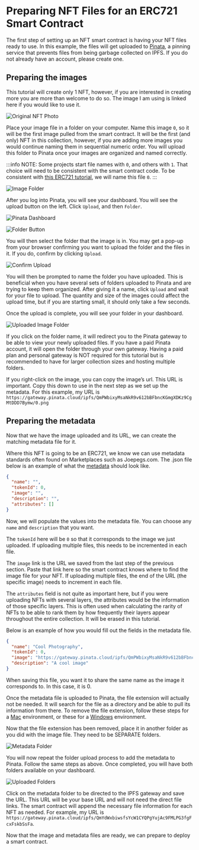 # Preparing NFT Files for an ERC721 Smart Contract

The first step of setting up an NFT smart contract is having your NFT files ready to use. In this example, the files will get uploaded to [Pinata](https://www.pinata.cloud/), a pinning service that prevents files from being garbage collected on IPFS. If you do not already have an account, please create one.

## Preparing the images

This tutorial will create only 1 NFT, however, if you are interested in creating more you are more than welcome to do so. The image I am using is linked here if you would like to use it.

![Original NFT Photo](preparing-nft-files/1-original.jpeg)

Place your image file in a folder on your computer. Name this image `0`, so it will be the first image pulled from the smart contract. It will be the first (and only) NFT in this collection, however, if you are adding more images you would continue naming them in sequential numeric order. You will upload this folder to Pinata once your images are organized and named correctly.

:::info
NOTE: Some projects start file names with `0`, and others with `1`. That choice will need to be consistent with the smart contract code. To be consistent with [this ERC721 tutorial](intro-to-erc721s.md), we will name this file `0`.
:::

![Image Folder](preparing-nft-files/2-image-folder.png)

After you log into Pinata, you will see your dashboard. You will see the upload button on the left. Click `Upload`, and then `Folder`.

![Pinata Dashboard](preparing-nft-files/3-pinata-dashboard.png)

![Folder Button](preparing-nft-files/4-folder-button.png)

You will then select the folder that the image is in. You may get a pop-up from your browser confirming you want to upload the folder and the files in it. If you do, confirm by clicking `Upload`.

![Confirm Upload](preparing-nft-files/5-confirm-upload.png)

You will then be prompted to name the folder you have uploaded. This is beneficial when you have several sets of folders uploaded to Pinata and are trying to keep them organized. After giving it a name, click `Upload` and wait for your file to upload. The quantity and size of the images could affect the upload time, but if you are starting small, it should only take a few seconds.

Once the upload is complete, you will see your folder in your dashboard.

![Uploaded Image Folder](preparing-nft-files/6-uploaded-image.png)

If you click on the folder name, it will redirect you to the Pinata gateway to be able to view your newly uploaded files. If you have a paid Pinata account, it will open the folder through your own gateway. Having a paid plan and personal gateway is NOT required for this tutorial but is recommended to have for larger collection sizes and hosting multiple folders.

If you right-click on the image, you can copy the image’s url. This URL is important. Copy this down to use in the next step as we set up the metadata. For this example, my URL is `https://gateway.pinata.cloud/ipfs/QmPWbixyMsaNkR9v612bBFbncKGmgXDKz9CgMtDDD7Bymw/0.png`

## Preparing the metadata

Now that we have the image uploaded and its URL, we can create the matching metadata file for it.

Where this NFT is going to be an ERC721, we know we can use metadata standards often found on Marketplaces such as Joepegs.com. The .json file below is an example of what the [metadata](https://docs.opensea.io/docs/metadata-standards#metadata-structure) should look like.

```json
{
  "name": "",
  "tokenId": 0,
  "image": "",
  "description": "",
  "attributes": []
}
```

Now, we will populate the values into the metadata file. You can choose any `name` and `description` that you want.

The `tokenId` here will be `0` so that it corresponds to the image we just uploaded. If uploading multiple files, this needs to be incremented in each file.

The `image` link is the URL we saved from the last step of the previous section. Paste that link here so the smart contract knows where to find the image file for your NFT. If uploading multiple files, the end of the URL (the specific image) needs to increment in each file.

The `attributes` field is not quite as important here, but if you were uploading NFTs with several layers, the attributes would be the information of those specific layers. This is often used when calculating the rarity of NFTs to be able to rank them by how frequently their layers appear throughout the entire collection. It will be erased in this tutorial.

Below is an example of how you would fill out the fields in the metadata file.

```json
{
  "name": "Cool Photography",
  "tokenId": 0,
  "image": "https://gateway.pinata.cloud/ipfs/QmPWbixyMsaNkR9v612bBFbncKGmgXDKz9CgMtDDD7Bymw/0.png",
  "description": "A cool image"
}
```

When saving this file, you want it to share the same name as the image it corresponds to. In this case, it is 0.

Once the metadata file is uploaded to Pinata, the file extension will actually not be needed. It will search for the file as a directory and be able to pull its information from there. To remove the file extension, follow these steps for a [Mac](https://support.apple.com/guide/mac-help/show-or-hide-filename-extensions-on-mac-mchlp2304/mac) environment, or these for a [Windows](https://www.techwalla.com/articles/how-to-remove-file-extensions) environment.

Now that the file extension has been removed, place it in another folder as you did with the image file. They need to be SEPARATE folders.

![Metadata Folder](preparing-nft-files/7-metadata-folder.png)

You will now repeat the folder upload process to add the metadata to Pinata. Follow the same steps as above. Once completed, you will have both folders available on your dashboard.

![Uploaded Folders](preparing-nft-files/8-both-uploads.png)

Click on the metadata folder to be directed to the IPFS gateway and save the URL. This URL will be your base URL and will not need the direct file links. The smart contract will append the necessary file information for each NFT as needed. For example, my URL is `https://gateway.pinata.cloud/ipfs/QmYdWxbiwsfsYcW1CYQPgYujAc9FMLPG3fgFcxFskbSsFa`.

Now that the image and metadata files are ready, we can prepare to deploy a smart contract.
